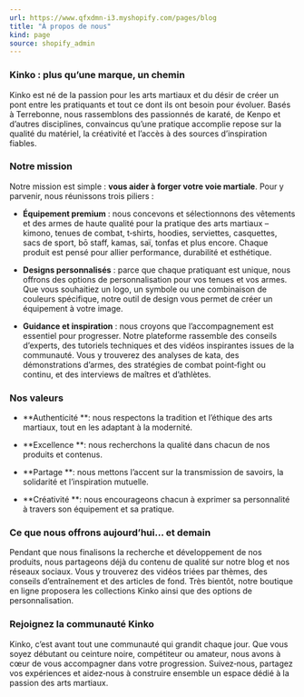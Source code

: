 ```yaml
---
url: https://www.qfxdmn-i3.myshopify.com/pages/blog
title: "À propos de nous"
kind: page
source: shopify_admin
---
```

<article class="text-token-text-primary w-full focus:outline-none scroll-mt-[calc(var(--header-height)+min(200px,max(70px,20svh)))]" dir="auto" data-turn-id="request-WEB:bbedd5fb-faab-4f1d-a623-2355074289ed-14" data-testid="conversation-turn-30" data-scroll-anchor="true" data-turn="assistant" tabindex="-1">
<div class="text-base my-auto mx-auto pb-10 [--thread-content-margin:--spacing(4)] @[37rem]:[--thread-content-margin:--spacing(6)] @[72rem]:[--thread-content-margin:--spacing(16)] px-(--thread-content-margin)">
<div class="[--thread-content-max-width:32rem] @[34rem]:[--thread-content-max-width:40rem] @[64rem]:[--thread-content-max-width:48rem] mx-auto max-w-(--thread-content-max-width) flex-1 group/turn-messages focus-visible:outline-hidden relative flex w-full min-w-0 flex-col agent-turn" tabindex="-1">
<div class="flex max-w-full flex-col grow">
<div data-message-author-role="assistant" data-message-id="58b5b985-72d6-4908-85bd-0bc87c58e004" dir="auto" class="min-h-8 text-message relative flex w-full flex-col items-end gap-2 text-start break-words whitespace-normal [.text-message+&amp;]:mt-5">
<div class="flex w-full flex-col gap-1 empty:hidden first:pt-[3px]">
<div class="markdown prose dark:prose-invert w-full break-words light markdown-new-styling">
<h3 data-start="21" data-end="62">Kinko : plus qu’une marque, un chemin</h3>
<p data-start="64" data-end="438">Kinko est né de la passion pour les arts martiaux et du désir de créer un pont entre les pratiquants et tout ce dont ils ont besoin pour évoluer. Basés à Terrebonne, nous rassemblons des passionnés de karaté, de Kenpo et d’autres disciplines, convaincus qu’une pratique accomplie repose sur la qualité du matériel, la créativité et l’accès à des sources d’inspiration fiables.</p>
<h3 data-start="440" data-end="457">Notre mission</h3>
<p data-start="459" data-end="579">Notre mission est simple : <strong data-start="486" data-end="529">vous aider à forger votre voie martiale</strong>. Pour y parvenir, nous réunissons trois piliers :</p>
<ul data-start="581" data-end="1611">
<li data-start="581" data-end="925">
<p data-start="583" data-end="925"><strong data-start="583" data-end="605">Équipement premium</strong> : nous concevons et sélectionnons des vêtements et des armes de haute qualité pour la pratique des arts martiaux – kimono, tenues de combat, t‑shirts, hoodies, serviettes, casquettes, sacs de sport, bō staff, kamas, saï, tonfas et plus encore. Chaque produit est pensé pour allier performance, durabilité et esthétique.</p>
</li>
<li data-start="927" data-end="1226">
<p data-start="929" data-end="1226"><strong data-start="929" data-end="954">Designs personnalisés</strong> : parce que chaque pratiquant est unique, nous offrons des options de personnalisation pour vos tenues et vos armes. Que vous souhaitiez un logo, un symbole ou une combinaison de couleurs spécifique, notre outil de design vous permet de créer un équipement à votre image.</p>
</li>
<li data-start="1228" data-end="1611">
<p data-start="1230" data-end="1611"><strong data-start="1230" data-end="1257">Guidance et inspiration</strong> : nous croyons que l’accompagnement est essentiel pour progresser. Notre plateforme rassemble des conseils d’experts, des tutoriels techniques et des vidéos inspirantes issues de la communauté. Vous y trouverez des analyses de kata, des démonstrations d’armes, des stratégies de combat point‑fight ou continu, et des interviews de maîtres et d’athlètes.</p>
</li>
</ul>
<h3 data-start="1613" data-end="1628">Nos valeurs</h3>
<ul data-start="1630" data-end="2059">
<li data-start="1630" data-end="1748">
<p data-start="1632" data-end="1748">**Authenticité **: nous respectons la tradition et l’éthique des arts martiaux, tout en les adaptant à la modernité.</p>
</li>
<li data-start="1749" data-end="1836">
<p data-start="1751" data-end="1836">**Excellence **: nous recherchons la qualité dans chacun de nos produits et contenus.</p>
</li>
<li data-start="1837" data-end="1947">
<p data-start="1839" data-end="1947">**Partage **: nous mettons l’accent sur la transmission de savoirs, la solidarité et l’inspiration mutuelle.</p>
</li>
<li data-start="1948" data-end="2059">
<p data-start="1950" data-end="2059">**Créativité **: nous encourageons chacun à exprimer sa personnalité à travers son équipement et sa pratique.</p>
</li>
</ul>
<h3 data-start="2061" data-end="2107">Ce que nous offrons aujourd’hui… et demain</h3>
<p data-start="2109" data-end="2478">Pendant que nous finalisons la recherche et développement de nos produits, nous partageons déjà du contenu de qualité sur notre blog et nos réseaux sociaux. Vous y trouverez des vidéos triées par thèmes, des conseils d’entraînement et des articles de fond. Très bientôt, notre boutique en ligne proposera les collections Kinko ainsi que des options de personnalisation.</p>
<h3 data-start="2480" data-end="2513">Rejoignez la communauté Kinko</h3>
<p data-start="2515" data-end="2829" data-is-last-node="" data-is-only-node="">Kinko, c’est avant tout une communauté qui grandit chaque jour. Que vous soyez débutant ou ceinture noire, compétiteur ou amateur, nous avons à cœur de vous accompagner dans votre progression. Suivez‑nous, partagez vos expériences et aidez‑nous à construire ensemble un espace dédié à la passion des arts martiaux.</p>
</div>
</div>
</div>
</div>
</div>
</div>
</article>
